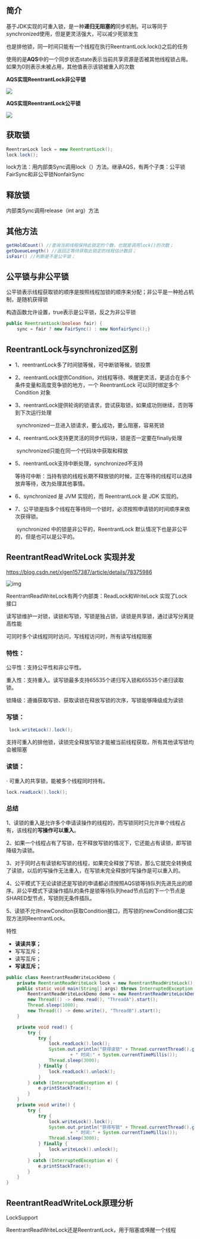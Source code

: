 ## 简介

基于JDK实现的可重入锁，是一种**递归无阻塞的**同步机制。可以等同于synchronized使用，但是更灵活强大，可以减少死锁发生

也是排他锁，同一时间只能有一个线程在执行ReentrantLock.lock()之后的任务

使用的是**AQS**中的一个同步状态state表示当前共享资源是否被其他线程锁占用。如果为0则表示未被占用，其他值表示该锁被重入的次数

**AQS实现ReentrantLock非公平锁**

![](images/reentrantLock非公平锁.png)

**AQS实现ReentrantLock公平锁**

![](images/reentrantLock公平锁.png)



## 获取锁

```java
ReentranLock lock = new ReentrantLock();
lock.lock();
```

lock方法：用内部类Sync调用lock（）方法。继承AQS，有两个子类：公平锁FairSync和非公平锁NonfairSync

## 释放锁

内部类Sync调用release（int arg）方法

## 其他方法

```java
getHoldCount() //查询当前线程保持此锁定的个数，也就是调用lock()的次数； 
getQueueLength() //返回正等待获取此锁定的线程估计数目；
isFair() //判断是不是公平锁； 
```

## 公平锁与非公平锁

公平锁表示线程获取锁的顺序是按照线程加锁的顺序来分配；非公平是一种抢占机制，是随机获得锁

构造函数允许设置，true表示是公平锁，反之为非公平锁

```java
public ReentrantLock(boolean fair) {    
	sync = fair ? new FairSync() : new NonfairSync();} 
```

## ReentrantLock与synchronized区别

- 1、reentrantLock多了时间锁等候，可中断锁等候，锁投票

- 2、reentrantLock提供Condition，对线程等待、唤醒更灵活，更适合在多个条件变量和高度竞争锁的地方，一个 ReentrantLock 可以同时绑定多个 Condition 对象

- 3、reentrantLock提供轮询的锁请求，尝试获取锁，如果成功则继续，否则等到下次运行处理

  ​	synchronized一旦进入锁请求，要么成功，要么阻塞，容易死锁

- 4、reentrantLock支持更灵活的同步代码块，锁是否一定要在finally处理

  ​	synchronized只能在同一个代码块中获取和释放

- 5、reentrantLock支持中断处理，synchronized不支持

  ​	等待可中断：当持有锁的线程长期不释放锁的时候，正在等待的线程可以选择放弃等待，改为处理其他事情。

- 6、synchronized 是 JVM 实现的，而 ReentrantLock 是 JDK 实现的。

- 7、公平锁是指多个线程在等待同一个锁时，必须按照申请锁的时间顺序来依次获得锁。

  ​	synchronized 中的锁是非公平的，ReentrantLock 默认情况下也是非公平的，但是也可以是公平的。



## ReentrantReadWriteLock 实现并发

<https://blog.csdn.net/xlgen157387/article/details/78375986>

![img](images/ReentrantReadWriteLock.png)

ReentrantReadWriteLock有两个内部类：ReadLock和WriteLock  实现了Lock 接口

读写锁维护一对锁，读锁和写锁，写锁是独占锁，读锁是共享锁，通过读写分离提高性能

可同时多个读线程同时访问，写线程访问时，所有读写线程阻塞

### 特性：

公平性：支持公平性和非公平性。

重入性：支持重入。读写锁最多支持65535个递归写入锁和65535个递归读取锁。

锁降级：遵循获取写锁、获取读锁在释放写锁的次序，写锁能够降级成为读锁

### 写锁：

```java
 lock.writeLock().lock(); 
```

支持可重入的排他锁，读锁完全释放写锁才能被当前线程获取，所有其他读写锁均会被阻塞

### 读锁：

·	可重入的共享锁，能被多个线程同时持有。

```java
lock.readLock().lock(); 
```



### 总结

1、读锁的重入是允许多个申请读操作的线程的，而写锁同时只允许单个线程占有，该线程的**写操作可以重入**。

2、如果一个线程占有了写锁，在不释放写锁的情况下，它还能占有读锁，即写锁降级为读锁。

3、对于同时占有读锁和写锁的线程，如果完全释放了写锁，那么它就完全转换成了读锁，以后的写操作无法重入，在写锁未完全释放时写操作是可以重入的。

4、公平模式下无论读锁还是写锁的申请都必须按照AQS锁等待队列先进先出的顺序。非公平模式下读操作插队的条件是锁等待队列head节点后的下一个节点是SHARED型节点，写锁则无条件插队。

5、读锁不允许newConditon获取Condition接口，而写锁的newCondition接口实现方法同ReentrantLock。



特性

- **读读共享；** 
- 写写互斥； 
- 读写互斥； 
- **写读互斥；**

```java
public class ReentrantReadWriteLockDemo {
    private ReentrantReadWriteLock lock = new ReentrantReadWriteLock();
    public static void main(String[] args) throws InterruptedException {
        ReentrantReadWriteLockDemo demo = new ReentrantReadWriteLockDemo();
        new Thread(() -> demo.read(), "ThreadA").start();
        Thread.sleep(1000);
        new Thread(() -> demo.write(), "ThreadB").start();
    }

    private void read() {
        try {
            try {
                lock.readLock().lock();
                System.out.println("获得读锁" + Thread.currentThread().getName()
                        + " 时间:" + System.currentTimeMillis());
                Thread.sleep(3000);
            } finally {
                lock.readLock().unlock();
            }
        } catch (InterruptedException e) {
            e.printStackTrace();
        }
    }
    private void write() {
        try {
            try {
                lock.writeLock().lock();
                System.out.println("获得写锁" + Thread.currentThread().getName()
                        + " 时间:" + System.currentTimeMillis());
                Thread.sleep(3000);
            } finally {
                lock.writeLock().unlock();
            }
        } catch (InterruptedException e) {
            e.printStackTrace();
        }
    }
}
```



## ReentrantReadWriteLock原理分析

LockSupport

ReentrantReadWriteLock还是ReentrantLock，用于阻塞或唤醒一个线程









